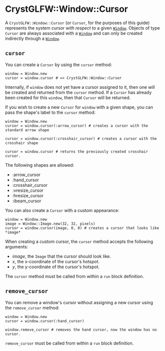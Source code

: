 # CrystGLFW::Window::Cursor

A `CrystGLFW::Window::Cursor` (or `Cursor`, for the purposes of this guide) represents the system cursor *with respect to* a given [`Window`](/deep-dive/window.md). Objects of type `Cursor` are always associated with a [`Window`](/deep-dive/window.md) and can only be created indirectly through a [`Window`](/deep-dive/window.md).

## `cursor`

You can create a `Cursor` by using the `cursor` method:

```crystal
window = Window.new
cursor = window.cursor # => CrystGLFW::Window::Cursor
```

Internally, if `window` does not yet have a cursor assigned to it, then one will be created and returned from the `cursor` method. If a `Cursor` has already been created for this `window`, then that `Cursor` will be returned.

If you wish to create a new `Cursor` for `window` with a given shape, you can pass the shape's label to the `cursor` method:

```crystal
window = Window.new
cursor = window.cursor(:arrow_cursor) # creates a cursor with the standard arrow shape

cursor = window.cursor(:crosshair_cursor) # creates a cursor with the crosshair shape

cursor = window.cursor # returns the previously created crosshair cursor.
```

The following shapes are allowed:
- :arrow_cursor
- :hand_cursor
- :crosshair_cursor
- :vresize_cursor
- :hresize_cursor
- :ibeam_cursor

You can also create a `Cursor` with a custom appearance:

```crystal
window = Window.new
image = Window::Image.new(32, 32, pixels)
cursor = window.cursor(image, 0, 0) # creates a cursor that looks like *image*
```

When creating a custom cursor, the `cursor` method accepts the following arguments:

- *image*, the `Image` that the cursor should look like.
- *x*, the x-coordinate of the cursor's hotspot.
- *y*, the y-coordinate of the cursor's hotspot.

The `cursor` method must be called from within a `run` block definition.

## `remove_cursor`

You can remove a window's cursor without assigning a new cursor using the `remove_cursor` method:

```crystal
window = Window.new
cursor = window.cursor(:hand_cursor)

window.remove_cursor # removes the hand cursor, now the window has no cursor.
```

`remove_cursor` must be called from within a `run` block definition.